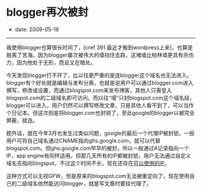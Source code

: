 # blogger再次被封

- date: 2009-05-16

--------------------------


我使用blogger也算很长时间了，[cref 391 最近才搬到wordpress上来]，也算是脱离了苦海。因为blogger屡次被伟大的墙挡住去路，这堵墙比柏林墙更具有杀伤力，因为他处于无形，而且又在暗处。

今天发现blogger打不开了，比以往更严重的是连blogger这个域名也无法进入。blogger有个好处就是编辑与发布分离，也就是说用户可以通过blogger.com进入撰写，修改或设置，而通过blogspot.com来发布博客，其他人只需登入blogspot.com的二级域名即可访问。而以往“墙”只封blogspot.com这个域名段，blogger可以进入，用户仍然可以撰写修改文章，只是其他人看不到了，可以当作个日记本。但这次则是将blogger.com也封锁了，至此google的blogger以被完全屏蔽，就连。

题外话，就在今年3月也发生过类似问题，google的最后一个代理IP被封锁。一般用户可将自己域名通过CNAME指向ghs.google.com，就可以代替blogspot.com。但ghs.google.com早早的被封，所以一般通过A记录指向一个IP，app engine有同样适用。但那几天所有的IP都被封锁，用户无法通过自定义域名去指向blogspot。不过这个时间不长，现在还存在[可以使用的IP](http://www.jmj.hk/post/408.html)。

这种方式可以无视GFW，但是原来的blogspot.com无法被重定向了。现在使用自己的二级域名依然能访问blogger，就是写文章时要挂代理了。

